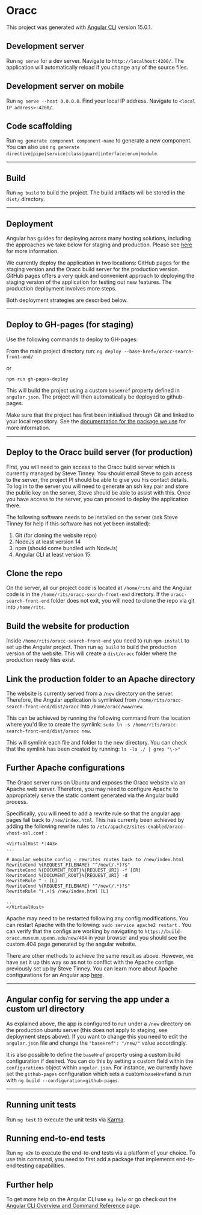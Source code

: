 # Oracc

This project was generated with [Angular CLI](https://github.com/angular/angular-cli) version 15.0.1.

## Development server

Run `ng serve` for a dev server. Navigate to `http://localhost:4200/`. The application will automatically reload if you change any of the source files.

## Development server on mobile

Run `ng serve --host 0.0.0.0`. Find your local IP address. Navigate to `<local IP address>:4200/`.

## Code scaffolding

Run `ng generate component component-name` to generate a new component. You can also use `ng generate directive|pipe|service|class|guard|interface|enum|module`.

---

## Build

Run `ng build` to build the project. The build artifacts will be stored in the `dist/` directory.

---

## Deployment

Angular has guides for deploying across many hosting solutions, including the approaches we take below for staging and production. Please see [here](https://angular.io/guide/deployment) for more information.

We currently deploy the application in two locations: GitHub pages for the staging version and the Oracc build server for the production version. GitHub pages offers a very quick and convenient approach to deploying the staging version of the application for testing out new features. The production deployment involves more steps.

Both deployment strategies are described below.

---

## Deploy to GH-pages (for staging)

Use the following commands to deploy to GH-pages:

From the main project directory run: `ng deploy --base-href=/oracc-search-front-end/`

or

`npm run gh-pages-deploy`

This will build the project using a custom `baseHref` property defined in `angular.json`. The project will then automatically be deployed to github-pages.

Make sure that the project has first been initialised through Git and linked to your local repository.
See the [documentation for the package we use](https://www.npmjs.com/package/angular-cli-ghpages) for more information.

---

## Deploy to the Oracc build server (for production)

First, you will need to gain access to the Oracc build server which is currently managed by Steve Tinney. You should email Steve to gain access to the server, the project PI should be able to give you his contact details. To log in to the server you will need to generate an ssh key pair and store the public key on the server, Steve should be able to assist with this. Once you have access to the server, you can proceed to deploy the application there.

The following software needs to be installed on the server (ask Steve Tinney for help if this software has not yet been installed):

1. Git (for cloning the website repo)
2. NodeJs at least version 14
3. npm (should come bundled with NodeJs)
4. Angular CLI at least version 15

## Clone the repo

On the server, all our project code is located at `/home/rits` and the Angular code is in the `/home/rits/oracc-search-front-end` directory. If the `oracc-search-front-end` folder does not exit, you will need to clone the repo via git into `/home/rits`.

## Build the website for production

Inside `/home/rits/oracc-search-front-end` you need to run `npm install` to set up the Angular project. Then run `ng build` to build the production version of the website. This will create a `dist/oracc` folder where the production ready files exist.

## Link the production folder to an Apache directory

The website is currently served from a `/new` directory on the server. Therefore, the Angular application is symlinked from `/home/rits/oracc-search-front-end/dist/oracc` into `/home/oracc/www/new`.

This can be achieved by running the following command from the location where you'd like to create the symlink: `sudo ln -s /home/rits/oracc-search-front-end/dist/oracc new`.

This will symlink each file and folder to the new directory. You can check that the symlink has been created by running: `ls -la ./ | grep "\->"`

## Further Apache configurations

The Oracc server runs on Ubuntu and exposes the Oracc website via an Apache web server. Therefore, you may need to configure Apache to appropriately serve the static content generated via the Angular build process.

Specifically, you will need to add a rewrite rule so that the angular app pages fall back to `/new/index.html`. This has currenty been achieved by adding the following rewrite rules to `/etc/apache2/sites-enabled/oracc-vhost-ssl.conf` :

```apacheconf
<VirtualHost *:443>
...

# Angular website config - rewrites routes back to /new/index.html
RewriteCond %{REQUEST_FILENAME} "^/new(/.*)?$"
RewriteCond %{DOCUMENT_ROOT}%{REQUEST_URI} -f [OR]
RewriteCond %{DOCUMENT_ROOT}%{REQUEST_URI} -d
RewriteRule ^ - [L]
RewriteCond %{REQUEST_FILENAME} "^/new(/.*)?$"
RewriteRule ^(.+)$ /new/index.html [L]

...
</VirtualHost>
```

Apache may need to be restarted following any config modifications. You can restart Apache with the following: `sudo service apache2 restart` . You can verify that the configs are working by navigating to `https://build-oracc.museum.upenn.edu/new/404` in your browser and you should see the custom 404 page generated by the angular website.

There are other methods to achieve the same result as above. However, we have set it up this way so as not to conflict with the Apache configs previously set up by Steve Tinney. You can learn more about Apache configurations for an Angular app [here](https://angular.io/guide/deployment#server-configuration).

---

## Angular config for serving the app under a custom url directory

As explained above, the app is configured to run under a `/new` directory on the production ubuntu server (this does not apply to staging, see deployment steps above). If you want to change this you need to edit the `angular.json` file and change the `"baseHref": "/new/"` value accordingly.

It is also possible to define the `baseHref` property using a custom build configuration if desired. You can do this by setting a custom field within the `configurations` object within `angular.json`. For instance, we currently have set the `github-pages` configuration which sets a custom `baseHref`and is run with `ng build --configuration=github-pages`.

---

## Running unit tests

Run `ng test` to execute the unit tests via [Karma](https://karma-runner.github.io).

## Running end-to-end tests

Run `ng e2e` to execute the end-to-end tests via a platform of your choice. To use this command, you need to first add a package that implements end-to-end testing capabilities.

## Further help

To get more help on the Angular CLI use `ng help` or go check out the [Angular CLI Overview and Command Reference](https://angular.io/cli) page.

